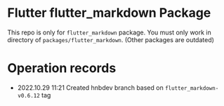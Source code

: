 # Flutter flutter_markdown Package

This repo is only for `flutter_markdown` package. You must only work in
directory of `packages/flutter_markdown`. (Other packages are outdated)


# Operation records

* 2022.10.29 11:21 Created hnbdev branch based on `flutter_markdown-v0.6.12` tag
